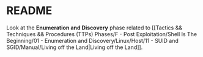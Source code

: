 # README

Look at the **Enumeration and Discovery** phase related to [[Tactics && Techniques && Procedures (TTPs) Phases/F - Post Exploitation/Shell Is The Beginning/01 - Enumeration and Discovery/Linux/Host/11 - SUID and SGID/Manual/Living off the Land|Living off the Land]].